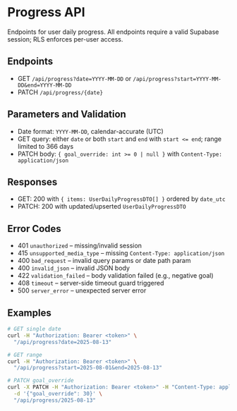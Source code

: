 # Progress API

Endpoints for user daily progress. All endpoints require a valid Supabase session; RLS enforces per-user access.

## Endpoints

- GET `/api/progress?date=YYYY-MM-DD` or `/api/progress?start=YYYY-MM-DD&end=YYYY-MM-DD`
- PATCH `/api/progress/{date}`

## Parameters and Validation

- Date format: `YYYY-MM-DD`, calendar-accurate (UTC)
- GET query: either `date` or both `start` and `end` with `start <= end`; range limited to 366 days
- PATCH body: `{ goal_override: int >= 0 | null }` with `Content-Type: application/json`

## Responses

- GET: 200 with `{ items: UserDailyProgressDTO[] }` ordered by `date_utc`
- PATCH: 200 with updated/upserted `UserDailyProgressDTO`

## Error Codes

- 401 `unauthorized` – missing/invalid session
- 415 `unsupported_media_type` – missing `Content-Type: application/json`
- 400 `bad_request` – invalid query params or date path param
- 400 `invalid_json` – invalid JSON body
- 422 `validation_failed` – body validation failed (e.g., negative goal)
- 408 `timeout` – server-side timeout guard triggered
- 500 `server_error` – unexpected server error

## Examples

```bash
# GET single date
curl -H "Authorization: Bearer <token>" \
  "/api/progress?date=2025-08-13"

# GET range
curl -H "Authorization: Bearer <token>" \
  "/api/progress?start=2025-08-01&end=2025-08-13"

# PATCH goal_override
curl -X PATCH -H "Authorization: Bearer <token>" -H "Content-Type: application/json" \
  -d '{"goal_override": 30}' \
  "/api/progress/2025-08-13"
```
